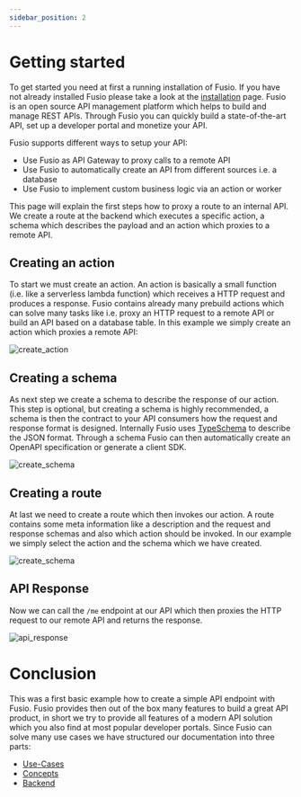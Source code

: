```yaml
---
sidebar_position: 2
---
```


# Getting started

To get started you need at first a running installation of Fusio. If you have not already installed Fusio please take a
look at the [installation](installation) page. Fusio is an open source API management platform which helps to build and
manage REST APIs. Through Fusio you can quickly build a state-of-the-art API, set up a developer portal and monetize
your API.

Fusio supports different ways to setup your API:
* Use Fusio as API Gateway to proxy calls to a remote API
* Use Fusio to automatically create an API from different sources i.e. a database
* Use Fusio to implement custom business logic via an action or worker

This page will explain the first steps how to proxy a route to an internal API. We create a route at the backend which
executes a specific action, a schema which describes the payload and an action which proxies to a remote API.

## Creating an action

To start we must create an action. An action is basically a small function (i.e. like a serverless lambda function)
which receives a HTTP request and produces a response. Fusio contains already many prebuild actions which can solve
many tasks like i.e. proxy an HTTP request to a remote API or build an API based on a database table. In this example
we simply create an action which proxies a remote API:

![create_action](/img/bootstrap/create_action.png)

## Creating a schema

As next step we create a schema to describe the response of our action. This step is optional, but creating a schema is
highly recommended, a schema is then the contract to your API consumers how the request and response format is designed.
Internally Fusio uses [TypeSchema](https://typeschema.org/) to describe the JSON format. Through a schema Fusio can then
automatically create an OpenAPI specification or generate a client SDK.

![create_schema](/img/bootstrap/create_schema.png)

## Creating a route

At last we need to create a route which then invokes our action. A route contains some meta information like a
description and the request and response schemas and also which action should be invoked. In our example we simply
select the action and the schema which we have created.

![create_schema](/img/bootstrap/create_route.png)

## API Response

Now we can call the `/me` endpoint at our API which then proxies the HTTP request to our remote API and returns the
response.

![api_response](/img/bootstrap/api_response.png)

# Conclusion

This was a first basic example how to create a simple API endpoint with Fusio. Fusio provides then out of the box many
features to build a great API product, in short we try to provide all features of a modern API solution which you also
find at most popular developer portals. Since Fusio can solve many use cases we have structured our documentation into
three parts:

* [Use-Cases](use_cases)
* [Concepts](concepts)
* [Backend](backend)
